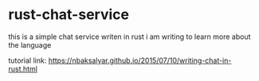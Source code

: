 # rust-chat-service
this is a simple chat service writen in rust i am writing to learn more about the language

tutorial link:
 https://nbaksalyar.github.io/2015/07/10/writing-chat-in-rust.html

